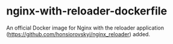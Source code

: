 # nginx-with-reloader-dockerfile
An official Docker image for Nginx with the reloader application (https://github.com/honsiorovskyi/nginx_reloader) added.
